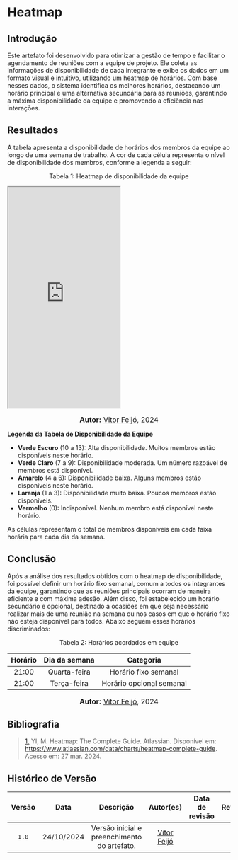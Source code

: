 # Heatmap

## Introdução 

Este artefato foi desenvolvido para otimizar a gestão de tempo e facilitar o agendamento de reuniões com a equipe de projeto. Ele coleta as informações de disponibilidade de cada integrante e exibe os dados em um formato visual e intuitivo, utilizando um heatmap de horários. Com base nesses dados, o sistema identifica os melhores horários, destacando um horário principal e uma alternativa secundária para as reuniões, garantindo a máxima disponibilidade da equipe e promovendo a eficiência nas interações.

## Resultados

A tabela apresenta a disponibilidade de horários dos membros da equipe ao longo de uma semana de trabalho. A cor de cada célula representa o nível de disponibilidade dos membros, conforme a legenda a seguir:

<p align="center" > <font>Tabela 1: Heatmap de disponibilidade da equipe</font> </p>

<iframe src="https://docs.google.com/spreadsheets/d/e/2PACX-1vRBkvvmR0msEtW6KkfpLf-333E0wCARXp2P2GOhFd6z76PPoTjj6W0Hczu4qFeHZpXmgva6v7QXSrp0/pubhtml?gid=96807035&amp;single=true&amp;widget=true&amp;headers=false" width="50%" height="500"></iframe>

<font size="3"><p style="text-align: center"><b>Autor:</b> [Vitor Feijó](https://github.com/vitorfleonardo), 2024</p></font>

**Legenda da Tabela de Disponibilidade da Equipe**

- **Verde Escuro** (10 a 13): Alta disponibilidade. Muitos membros estão disponíveis neste horário.
- **Verde Claro** (7 a 9): Disponibilidade moderada. Um número razoável de membros está disponível.
- **Amarelo** (4 a 6): Disponibilidade baixa. Alguns membros estão disponíveis neste horário.
- **Laranja** (1 a 3): Disponibilidade muito baixa. Poucos membros estão disponíveis.
- **Vermelho** (0): Indisponível. Nenhum membro está disponível neste horário.

As células representam o total de membros disponíveis em cada faixa horária para cada dia da semana.


## Conclusão

Após a análise dos resultados obtidos com o heatmap de disponibilidade, foi possível definir um horário fixo semanal, comum a todos os integrantes da equipe, garantindo que as reuniões principais ocorram de maneira eficiente e com máxima adesão. Além disso, foi estabelecido um horário secundário e opcional, destinado a ocasiões em que seja necessário realizar mais de uma reunião na semana ou nos casos em que o horário fixo não esteja disponível para todos. Abaixo seguem esses horários discriminados:

<p align="center" > <font>Tabela 2: Horários acordados em equipe</font> </p>

<center>

| Horário | Dia da semana | Categoria | 
| :-: | :-: | :-: |
| 21:00 |  Quarta-feira | Horário fixo semanal |
| 21:00 |  Terça-feira | Horário opcional semanal |

</center>

<font size="3"><p style="text-align: center"><b>Autor:</b> [Vitor Feijó](https://github.com/vitorfleonardo), 2024</p></font>

## Bibliografia

> <a id="QT1" href="#anchor_1">1.</a> YI, M. Heatmap: The Complete Guide. Atlassian. Disponível em: https://www.atlassian.com/data/charts/heatmap-complete-guide. Acesso em: 27 mar. 2024.

## Histórico de Versão
| Versão | Data | Descrição | Autor(es) | Data de revisão | Revisor(es) |
| :-: | :-: | :-: | :-: | :-: | :-: |
| `1.0` | 24/10/2024  | Versão inicial e preenchimento do artefato. | [Vitor Feijó](https://github.com/vitorfleonardo) |  |  |
